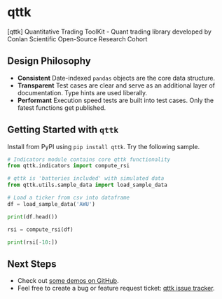 # qttk
[qttk] Quantitative Trading ToolKit - Quant trading library developed by Conlan Scientific Open-Source Research Cohort

## Design Philosophy

+ **Consistent** Date-indexed `pandas` objects are the core data structure.
+ **Transparent** Test cases are clear and serve as an additional layer of documentation. Type hints are used liberally.
+ **Performant** Execution speed tests are built into test cases. Only the fatest functions get published.


## Getting Started with `qttk`

Install from PyPI using `pip install qttk`. Try the following sample.

```python
# Indicators module contains core qttk functionality
from qttk.indicators import compute_rsi

# qttk is 'batteries included' with simulated data
from qttk.utils.sample_data import load_sample_data

# Load a ticker from csv into dataframe
df = load_sample_data('AWU')

print(df.head())

rsi = compute_rsi(df)

print(rsi[-10:])
```

## Next Steps

+ Check out [some demos on GitHub](https://github.com/conlan-scientific/qttk/tree/master/qttk/examples).
+ Feel free to create a bug or feature request ticket: [qttk issue tracker](https://github.com/conlan-scientific/qttk/issues).
